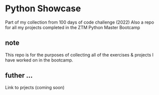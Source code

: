 # Python Showcase

Part of my collection from 100 days of code challenge (2022)
Also a repo for all my projects completed in the ZTM Python Master Bootcamp


## note

This repo is for the purposes of collecting all of the exercises & projects I have worked on in the bootcamp.


## futher ...

Link to prjects (coming soon)



